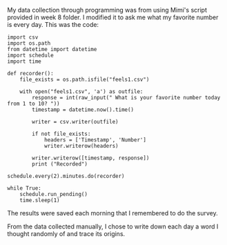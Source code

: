 
My data collection through programming was from using Mimi's script provided in week 8 folder. I modified it to ask me what my favorite number is every day. This was the code:

```
import csv
import os.path
from datetime import datetime 
import schedule
import time

def recorder():
    file_exists = os.path.isfile("feels1.csv")

    with open("feels1.csv", 'a') as outfile:
        response = int(raw_input(" What is your favorite number today from 1 to 10? "))
        timestamp = datetime.now().time()

        writer = csv.writer(outfile)
        
        if not file_exists:
            headers = ['Timestamp', 'Number']
            writer.writerow(headers)
        
        writer.writerow([timestamp, response])
        print ("Recorded")

schedule.every(2).minutes.do(recorder)

while True:
    schedule.run_pending()
    time.sleep(1)
```
The results were saved each morning that I remembered to do the survey.

From the data collected manually, I chose to write down each day a word I thought randomly of and trace its origins.
